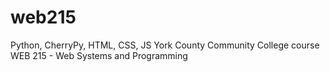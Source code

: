 # web215
Python, CherryPy, HTML, CSS, JS
York County Community College course WEB 215 - Web Systems and Programming
